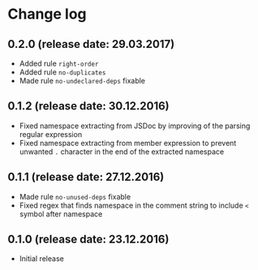 # Change log

## 0.2.0 (release date: 29.03.2017)

* Added rule `right-order`
* Added rule `no-duplicates`
* Made rule `no-undeclared-deps` fixable

## 0.1.2 (release date: 30.12.2016)

* Fixed namespace extracting from JSDoc by improving of the parsing regular expression
* Fixed namespace extracting from member expression to prevent unwanted `.` character in the end of the extracted namespace

## 0.1.1 (release date: 27.12.2016)

* Made rule `no-unused-deps` fixable
* Fixed regex that finds namespace in the comment string to include `<` symbol after namespace

## 0.1.0 (release date: 23.12.2016)

* Initial release
